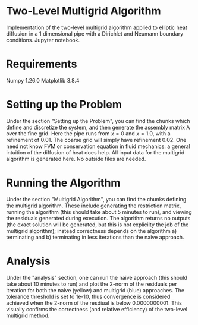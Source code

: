 # Two-Level Multigrid Algorithm
Implementation of the two-level multigrid algorithm applied to elliptic heat diffusion in a 1 dimensional pipe with a Dirichlet and Neumann boundary conditions.
Jupyter notebook.

# Requirements
Numpy 1.26.0
Matplotlib 3.8.4

# Setting up the Problem
Under the section "Setting up the Problem", you can find the chunks which define and discretize the system, and then generate the assembly matrix A over the fine grid. Here the pipe runs from $x=0$ and $x=1.0$, with a refinement of 0.01. The coarse grid will simply have refinement 0.02. One need not know FVM or conservation equation in fluid mechanics: a general intuition of the diffusion of heat does help. All input data for the multigrid algorithm is generated here. No outside files are needed.

# Running the Algorithm
Under the section "Multigrid Algorithm", you can find the chunks defining the multigrid algorithm. These include generating the restriction matrix, running the algorithm (this should take about 5 minutes to run), and viewing the residuals generated during execution. The algorithm returns no outputs (the exact solution will be generated, but this is not explicilty the job of the multigrid algorithm); instead correctness depends on the algorithm a) terminating and b) terminating in less iterations than the naive approach.
# Analysis
Under the "analysis" section, one can run the naive approach (this should take about 10 minutes to run) and plot the 2-norm of the residuals per iteration for both the naive (yellow) and multigrid (blue) approaches. The tolerance threshold is set to 1e-10, thus convergence is considered achieved when the 2-norm of the resdiual is below 0.0000000001. This visually confirms the correctness (and relative efficiency) of the two-level multigrid method.
